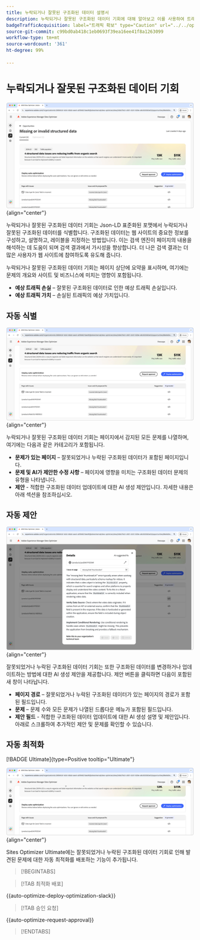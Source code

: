 ```yaml
---
title: 누락되거나 잘못된 구조화된 데이터 설명서
description: 누락되거나 잘못된 구조화된 데이터 기회에 대해 알아보고 이를 사용하여 트래픽 확보를 개선하는 방법을 알아봅니다.
badgeTrafficAcquisition: label="트래픽 확보" type="Caution" url="../../opportunity-types/traffic-acquisition.md" tooltip="트래픽 확보"
source-git-commit: c99bd0ab418c1eb0693f39ea16ee41f8a1263099
workflow-type: tm+mt
source-wordcount: '361'
ht-degree: 99%

---
```



# 누락되거나 잘못된 구조화된 데이터 기회

![누락되거나 잘못된 구조화된 데이터 기회](./assets/missing-or-invalid-structured-data/hero.png){align="center"}

누락되거나 잘못된 구조화된 데이터 기회는 Json-LD 표준화된 포맷에서 누락되거나 잘못된 구조화된 데이터를 식별합니다. 구조화된 데이터는 웹 사이트의 중요한 정보를 구성하고, 설명하고, 레이블을 지정하는 방법입니다. 이는 검색 엔진이 페이지의 내용을 해석하는 데 도움이 되며 검색 결과에서 가시성을 향상합니다. 더 나은 검색 결과는 더 많은 사용자가 웹 사이트에 참여하도록 유도해 줍니다.

누락되거나 잘못된 구조화된 데이터 기회는 페이지 상단에 요약을 표시하며, 여기에는 문제의 개요와 사이트 및 비즈니스에 미치는 영향이 포함됩니다.

* **예상 트래픽 손실** – 잘못된 구조화된 데이터로 인한 예상 트래픽 손실입니다.
* **예상 트래픽 가치** – 손실된 트래픽의 예상 가치입니다.

## 자동 식별

![누락되거나 잘못된 구조화된 데이터 자동 식별](./assets/missing-or-invalid-structured-data/auto-identify.png){align="center"}

누락되거나 잘못된 구조화된 데이터 기회는 페이지에서 감지된 모든 문제를 나열하며, 여기에는 다음과 같은 카테고리가 포함됩니다.

* **문제가 있는 페이지** – 잘못되었거나 누락된 구조화된 데이터가 포함된 페이지입니다.
* **문제 및 AI가 제안한 수정 사항** – 페이지에 영향을 미치는 구조화된 데이터 문제의 유형을 나타냅니다.
* **제안** - 적합한 구조화된 데이터 업데이트에 대한 AI 생성 제안입니다. 자세한 내용은 아래 섹션을 참조하십시오.

## 자동 제안

![누락되거나 잘못된 구조화된 데이터 자동 제안](./assets/missing-or-invalid-structured-data/auto-suggest.png){align="center"}

잘못되었거나 누락된 구조화된 데이터 기회는 또한 구조화된 데이터를 변경하거나 업데이트하는 방법에 대한 AI 생성 제안을 제공합니다. 제안 버튼을 클릭하면 다음이 포함된 새 창이 나타납니다.

* **페이지 경로** – 잘못되었거나 누락된 구조화된 데이터가 있는 페이지의 경로가 포함된 필드입니다.
* **문제** – 문제 수와 모든 문제가 나열된 드롭다운 메뉴가 포함된 필드입니다.
* **제안 필드** - 적합한 구조화된 데이터 업데이트에 대한 AI 생성 설명 및 제안입니다. 아래로 스크롤하여 추가적인 제안 및 문제를 확인할 수 있습니다.

## 자동 최적화

[!BADGE Ultimate]{type=Positive tooltip="Ultimate"}

![제안된 누락되거나 잘못된 구조화된 데이터 자동 최적화](./assets/missing-or-invalid-structured-data/auto-optimize.png){align="center"}

Sites Optimizer Ultimate에는 잘못되었거나 누락된 구조화된 데이터 기회로 인해 발견된 문제에 대한 자동 최적화를 배포하는 기능이 추가됩니다. <!--- TBD-need more in-depth and opportunity specific information here. What does the auto-optimization do?-->

>[!BEGINTABS]

>[!TAB 최적화 배포]

{{auto-optimize-deploy-optimization-slack}}

>[!TAB 승인 요청]

{{auto-optimize-request-approval}}

>[!ENDTABS]
